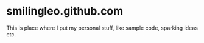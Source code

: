 smilingleo.github.com
=====================

This is place where I put my personal stuff, like sample code, sparking ideas etc.
